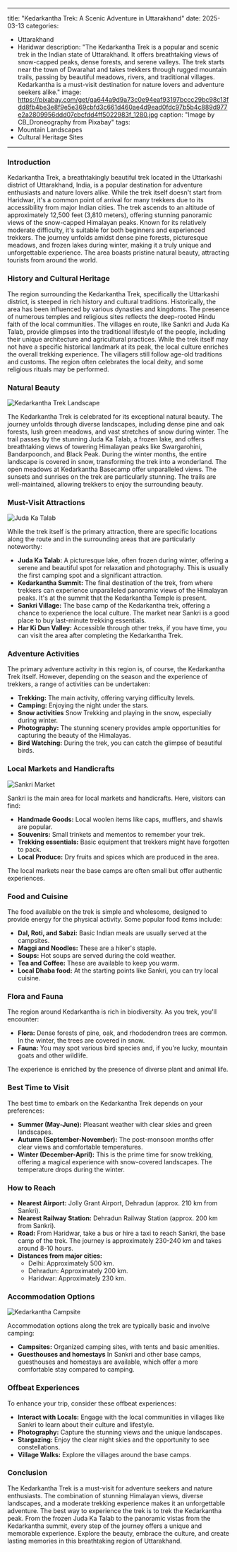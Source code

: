 
---
title: "Kedarkantha Trek: A Scenic Adventure in Uttarakhand"
date: 2025-03-13
categories:
  - Uttarakhand
  - Haridwar
description: "The Kedarkantha Trek is a popular and scenic trek in the Indian state of Uttarakhand. It offers breathtaking views of snow-capped peaks, dense forests, and serene valleys. The trek starts near the town of Dwarahat and takes trekkers through rugged mountain trails, passing by beautiful meadows, rivers, and traditional villages. Kedarkantha is a must-visit destination for nature lovers and adventure seekers alike."
image: https://pixabay.com/get/ga644a9d9a73c0e94eaf93197bccc29bc98c13fdd8fb4be3e8f9e5e369cbfd3c661d460ae4d9ead0fdc97b5b4c889d977e2a2809956ddd07cbcfdd4ff5022983f_1280.jpg
caption: "Image by CB_Droneography from Pixabay"
tags: 
  - Mountain Landscapes
  - Cultural Heritage Sites
---


### **Introduction**

Kedarkantha Trek, a breathtakingly beautiful trek located in the Uttarkashi district of Uttarakhand, India, is a popular destination for adventure enthusiasts and nature lovers alike. While the trek itself doesn't start from Haridwar, it's a common point of arrival for many trekkers due to its accessibility from major Indian cities. The trek ascends to an altitude of approximately 12,500 feet (3,810 meters), offering stunning panoramic views of the snow-capped Himalayan peaks. Known for its relatively moderate difficulty, it's suitable for both beginners and experienced trekkers. The journey unfolds amidst dense pine forests, picturesque meadows, and frozen lakes during winter, making it a truly unique and unforgettable experience. The area boasts pristine natural beauty, attracting tourists from around the world.

### **History and Cultural Heritage**

The region surrounding the Kedarkantha Trek, specifically the Uttarkashi district, is steeped in rich history and cultural traditions. Historically, the area has been influenced by various dynasties and kingdoms. The presence of numerous temples and religious sites reflects the deep-rooted Hindu faith of the local communities. The villages en route, like Sankri and Juda Ka Talab, provide glimpses into the traditional lifestyle of the people, including their unique architecture and agricultural practices. While the trek itself may not have a specific historical landmark at its peak, the local culture enriches the overall trekking experience. The villagers still follow age-old traditions and customs. The region often celebrates the local deity, and some religious rituals may be performed.

### **Natural Beauty**

<img src="placeholder_image_kedarkantha_landscape.jpg" alt="Kedarkantha Trek Landscape">

The Kedarkantha Trek is celebrated for its exceptional natural beauty. The journey unfolds through diverse landscapes, including dense pine and oak forests, lush green meadows, and vast stretches of snow during winter. The trail passes by the stunning Juda Ka Talab, a frozen lake, and offers breathtaking views of towering Himalayan peaks like Swargarohini, Bandarpoonch, and Black Peak. During the winter months, the entire landscape is covered in snow, transforming the trek into a wonderland. The open meadows at Kedarkantha Basecamp offer unparalleled views. The sunsets and sunrises on the trek are particularly stunning. The trails are well-maintained, allowing trekkers to enjoy the surrounding beauty.

### **Must-Visit Attractions**

<img src="placeholder_image_kedarkantha_juda_ka_talab.jpg" alt="Juda Ka Talab">

While the trek itself is the primary attraction, there are specific locations along the route and in the surrounding areas that are particularly noteworthy:

*   **Juda Ka Talab:** A picturesque lake, often frozen during winter, offering a serene and beautiful spot for relaxation and photography. This is usually the first camping spot and a significant attraction.
*   **Kedarkantha Summit:** The final destination of the trek, from where trekkers can experience unparalleled panoramic views of the Himalayan peaks. It's at the summit that the Kedarkantha Temple is present.
*   **Sankri Village:** The base camp of the Kedarkantha trek, offering a chance to experience the local culture. The market near Sankri is a good place to buy last-minute trekking essentials.
*   **Har Ki Dun Valley:** Accessible through other treks, if you have time, you can visit the area after completing the Kedarkantha Trek.

### **Adventure Activities**

The primary adventure activity in this region is, of course, the Kedarkantha Trek itself. However, depending on the season and the experience of trekkers, a range of activities can be undertaken:

*   **Trekking:** The main activity, offering varying difficulty levels.
*   **Camping:** Enjoying the night under the stars.
*   **Snow activities** Snow Trekking and playing in the snow, especially during winter.
*   **Photography:** The stunning scenery provides ample opportunities for capturing the beauty of the Himalayas.
*   **Bird Watching:** During the trek, you can catch the glimpse of beautiful birds.

### **Local Markets and Handicrafts**

<img src="placeholder_image_sankri_market.jpg" alt="Sankri Market">

Sankri is the main area for local markets and handicrafts. Here, visitors can find:

*   **Handmade Goods:** Local woolen items like caps, mufflers, and shawls are popular.
*   **Souvenirs:** Small trinkets and mementos to remember your trek.
*   **Trekking essentials:** Basic equipment that trekkers might have forgotten to pack.
*   **Local Produce:** Dry fruits and spices which are produced in the area.

The local markets near the base camps are often small but offer authentic experiences.

### **Food and Cuisine**

The food available on the trek is simple and wholesome, designed to provide energy for the physical activity. Some popular food items include:

*   **Dal, Roti, and Sabzi:** Basic Indian meals are usually served at the campsites.
*   **Maggi and Noodles:** These are a hiker's staple.
*   **Soups:** Hot soups are served during the cold weather.
*   **Tea and Coffee:** These are available to keep you warm.
*   **Local Dhaba food:** At the starting points like Sankri, you can try local cuisine.

### **Flora and Fauna**

The region around Kedarkantha is rich in biodiversity. As you trek, you'll encounter:

*   **Flora:** Dense forests of pine, oak, and rhododendron trees are common. In the winter, the trees are covered in snow.
*   **Fauna:** You may spot various bird species and, if you're lucky, mountain goats and other wildlife.

The experience is enriched by the presence of diverse plant and animal life.

### **Best Time to Visit**

The best time to embark on the Kedarkantha Trek depends on your preferences:

*   **Summer (May-June):** Pleasant weather with clear skies and green landscapes.
*   **Autumn (September-November):** The post-monsoon months offer clear views and comfortable temperatures.
*   **Winter (December-April):** This is the prime time for snow trekking, offering a magical experience with snow-covered landscapes. The temperature drops during the winter.

### **How to Reach**

*   **Nearest Airport:** Jolly Grant Airport, Dehradun (approx. 210 km from Sankri).
*   **Nearest Railway Station:** Dehradun Railway Station (approx. 200 km from Sankri).
*   **Road:** From Haridwar, take a bus or hire a taxi to reach Sankri, the base camp of the trek. The journey is approximately 230-240 km and takes around 8-10 hours.
*   **Distances from major cities:**
    *   Delhi: Approximately 500 km.
    *   Dehradun: Approximately 200 km.
    *   Haridwar: Approximately 230 km.

### **Accommodation Options**

<img src="placeholder_image_kedarkantha_campsite.jpg" alt="Kedarkantha Campsite">

Accommodation options along the trek are typically basic and involve camping:

*   **Campsites:** Organized camping sites, with tents and basic amenities.
*   **Guesthouses and homestays** In Sankri and other base camps, guesthouses and homestays are available, which offer a more comfortable stay compared to camping.

### **Offbeat Experiences**

To enhance your trip, consider these offbeat experiences:

*   **Interact with Locals:** Engage with the local communities in villages like Sankri to learn about their culture and lifestyle.
*   **Photography:** Capture the stunning views and the unique landscapes.
*   **Stargazing:** Enjoy the clear night skies and the opportunity to see constellations.
*   **Village Walks:** Explore the villages around the base camps.

### **Conclusion**

The Kedarkantha Trek is a must-visit for adventure seekers and nature enthusiasts. The combination of stunning Himalayan views, diverse landscapes, and a moderate trekking experience makes it an unforgettable adventure. The best way to experience the trek is to trek the Kedarkantha peak. From the frozen Juda Ka Talab to the panoramic vistas from the Kedarkantha summit, every step of the journey offers a unique and memorable experience. Explore the beauty, embrace the culture, and create lasting memories in this breathtaking region of Uttarakhand.


